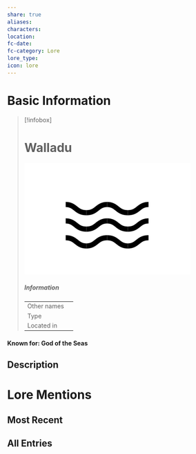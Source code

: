 ```yaml
---
share: true
aliases: 
characters: 
location: 
fc-date: 
fc-category: Lore
lore_type: 
icon: lore
---
```

# Basic Information
> [!infobox]
> # Walladu
> ![cover hsmall](../../zzz_attachments/Walladu.png)
> ##### Information
> |   |  |
> | ---- | ---- |
> | Other names | |
> | Type||
> | Located in | |
#### Known for: God of the Seas
## Description
# Lore Mentions
## Most Recent

## All Entries
